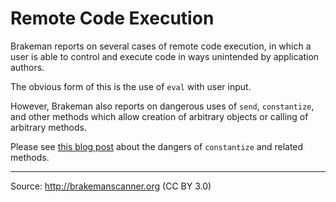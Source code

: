 # Remote Code Execution

Brakeman reports on several cases of remote code execution, in which a user is able to control and execute code in ways unintended by application authors.

The obvious form of this is the use of `eval` with user input.

However, Brakeman also reports on dangerous uses of `send`, `constantize`, and other methods which allow creation of arbitrary objects or calling of arbitrary methods.

Please see [this blog post][0] about the dangers of `constantize` and related methods.

---
Source: http://brakemanscanner.org (CC BY 3.0)

[0]: http://blog.conviso.com.br/2013/02/exploiting-unsafe-reflection-in.html
